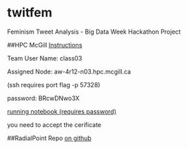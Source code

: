 # twitfem
Feminism Tweet Analysis - Big Data Week Hackathon Project

##HPC McGill
[Instructions](https://www.tinyurl.com/bdw-mcgillhpc)

Team User Name: class03

Assigned Node: aw-4r12-n03.hpc.mcgill.ca

(ssh requires port flag -p 57328)

password: BRcwDNwo3X

[running notebook (requires password)](https://aw-4r12-n03.hpc.mcgill.ca:8088)

you need to accept the cerificate

##RadialPoint Repo
[on github](http://www.github.com/radialpoint/bigdata-week-sentiment)
